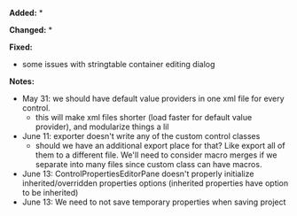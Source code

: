 **Added:**
* 

**Changed:**
* 

**Fixed:**
* some issues with stringtable container editing dialog

**Notes:**
* May 31: we should have default value providers in one xml file for every control.
    * this will make xml files shorter (load faster for default value provider), and modularize things a lil
* June 11: exporter doesn't write any of the custom control classes
    * should we have an additional export place for that? Like export all of them to a different file.
      We'll need to consider macro merges if we separate into many files since custom class can have macros.
* June 13: ControlPropertiesEditorPane doesn't properly initialize inherited/overridden properties options (inherited properties have option to be inherited)
* June 13: We need to not save temporary properties when saving project
